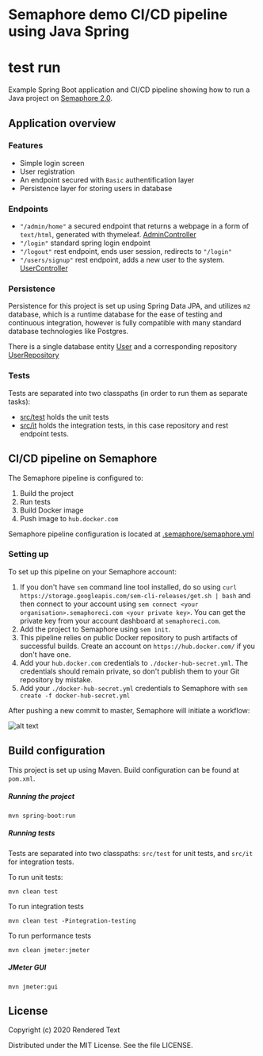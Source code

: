 # Semaphore demo CI/CD pipeline using Java Spring

# test run

Example Spring Boot application and CI/CD pipeline showing how to run a Java
project on [Semaphore 2.0](https://semaphoreci.com).

## Application overview

### Features

 - Simple login screen
 - User registration
 - An endpoint secured with `Basic` authentification layer
 - Persistence layer for storing users in database
 
### Endpoints

 - `"/admin/home"` a secured endpoint that returns a webpage in a form of `text/html`, generated with thymeleaf. [AdminController](src/main/java/com/example/springpipelinedemo/controller/AdminController.java)
 - `"/login"` standard spring login endpoint 
 - `"/logout"` rest endpoint, ends user session, redirects to `"/login"` 
 - `"/users/signup"` rest endpoint, adds a new user to the system. [UserController](src/main/java/com/example/springpipelinedemo/controller/UserController.java)

### Persistence
 
 Persistence for this project is set up using Spring Data JPA, and utilizes `m2` database,
 which is a runtime database for the ease of testing and continuous integration, however is fully compatible with many 
 standard database technologies like Postgres.
 
 There is a single database entity [User](src/main/java/com/example/springpipelinedemo/model/User.java)
  and a corresponding repository [UserRepository](src/main/java/com/example/springpipelinedemo/repository/UserRepository.java)

### Tests

  Tests are separated into two classpaths (in order to run them as separate tasks): 
   - [src/test](src/test) holds the unit tests
   - [src/it](src/it) holds the integration tests, in this case repository and rest endpoint tests.


## CI/CD pipeline on Semaphore

The Semaphore pipeline is configured to:

  1. Build the project
  2. Run tests
  3. Build Docker image
  4. Push image to `hub.docker.com`

Semaphore pipeline configuration is located at
[.semaphore/semaphore.yml](.semaphore/semaphore.yml)

### Setting up

To set up this pipeline on your Semaphore account:

  1. If you don't have `sem` command line tool installed, do so using `curl
     https://storage.googleapis.com/sem-cli-releases/get.sh | bash` and then
     connect to your account using `sem connect <your
     organisation>.semaphoreci.com <your private key>`. You can get the private
     key from your account dashboard at `semaphoreci.com`.
  2. Add the project to Semaphore using `sem init`.
  3. This pipeline relies on public Docker repository to push artifacts of successful builds. Create an account on `https://hub.docker.com/` if you don't have one.
  4. Add your `hub.docker.com` credentials to `./docker-hub-secret.yml`. The credentials should remain private, so don't publish them to your Git repository by mistake.
  5. Add your `./docker-hub-secret.yml` credentials to Semaphore with `sem create -f docker-hub-secret.yml`
  
  
After pushing a new commit to master, Semaphore will initiate a workflow:

![alt text](assets/pipeline-result.png)


## Build configuration

This project is set up using Maven. Build configuration can be found at `pom.xml`.

##### Running the project

  `mvn spring-boot:run`

##### Running tests

Tests are separated into two classpaths: `src/test` for unit tests, and `src/it` for integration tests. 

To run unit tests:

  `mvn clean test`
  
To run integration tests

   `mvn clean test -Pintegration-testing`
   
To run performance tests 

   `mvn clean jmeter:jmeter`
  
##### JMeter GUI
  `mvn jmeter:gui`

## License

Copyright (c) 2020 Rendered Text

Distributed under the MIT License. See the file LICENSE.

